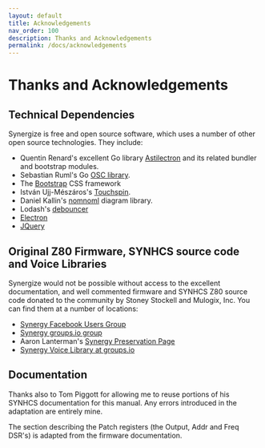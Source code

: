 ```yaml
---
layout: default
title: Acknowledgements
nav_order: 100
description: Thanks and Acknowledgements
permalink: /docs/acknowledgements
---
```


# Thanks and Acknowledgements

## Technical Dependencies

Synergize is free and open source software, which uses a number of other open source technologies. They include:

* Quentin Renard's excellent Go library [Astilectron](https://github.com/asticode/go-astilectron) and its related bundler and bootstrap modules.
* Sebastian Ruml's Go [OSC library](https://github.com/hypebeast/go-osc).
* The [Bootstrap](https://getbootstrap.com/) CSS framework
* István Ujj-Mészáros's [Touchspin](https://github.com/istvan-ujjmeszaros/bootstrap-touchspin).
* Daniel Kallin's  [nomnoml](https://github.com/skanaar/nomnoml) diagram library.
* Lodash's [debouncer](https://lodash.com/)
* [Electron](electronjs.org)
* [JQuery](https://jquery.com/)

## Original Z80 Firmware, SYNHCS source code and Voice Libraries

Synergize would not be possible without access to the excellent
documentation, and well commented firmware and SYNHCS Z80 source code
donated to the community by Stoney Stockell and Mulogix, Inc. You can
find them at a number of locations:

* [Synergy Facebook Users Group](https://www.facebook.com/groups/synergysynth/)
* [Synergy groups.io group](https://groups.io/g/synergy-synth)
* Aaron Lanterman's [Synergy Preservation Page](https://lanterman.ece.gatech.edu/synergy/)
* [Synergy Voice Library at groups.io](https://groups.io/g/synergy-synth/files/SynergyVoiceLibrary.zip)

## Documentation

Thanks also to Tom Piggott for allowing me to reuse portions of his
SYNHCS documentation for this manual. Any errors introduced in the
adaptation are entirely mine.

The section describing the Patch registers (the Output, Addr and Freq
DSR's) is adapted from the firmware documentation. 
 
